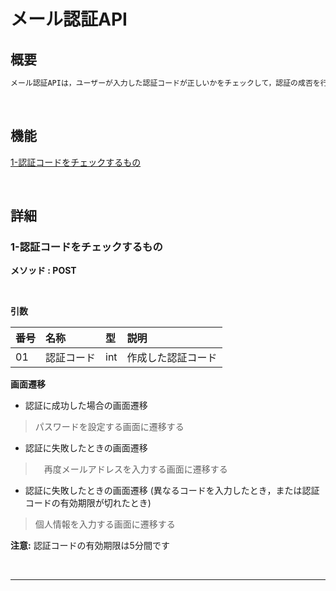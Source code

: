 # メール認証API

## 概要

```txt
メール認証APIは，ユーザーが入力した認証コードが正しいかをチェックして，認証の成否を行うものである。
```

<br>

## 機能

[1-認証コードをチェックするもの](#1-認証コードをチェックするもの)

<br>

## 詳細

### 1-認証コードをチェックするもの
**メソッド : POST**

<br>

**引数**

|番号|名称|型|説明|
|:--|:--|:--|:--|
|01|認証コード|int|作成した認証コード|


**画面遷移**

- 認証に成功した場合の画面遷移

> パスワードを設定する画面に遷移する

- 認証に失敗したときの画面遷移

>　再度メールアドレスを入力する画面に遷移する

- 認証に失敗したときの画面遷移 (異なるコードを入力したとき，または認証コードの有効期限が切れたとき)　

> 個人情報を入力する画面に遷移する

<p class="warn"><strong>注意:</strong> 認証コードの有効期限は5分間です</p>

<br>

---